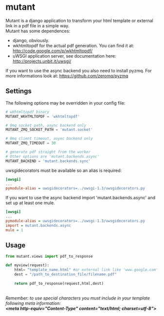 mutant
=============

Mutant is a django application to transform your html template or external link in a pdf file in a simple way.<br/>
Mutant has some dependences:<br/>
- django, obviously.
- wkhtmltopdf for the actual pdf generation. You can find it at: http://code.google.com/p/wkhtmltopdf/<br/>
- uWSGI application server, see documentation here: http://projects.unbit.it/uwsgi/<br/>

If you want to use the async backend you also need to install pyzmq. For more informations look at: https://github.com/zeromq/pyzmq<br/>

## Settings

The following options may be overridden in your config file:

``` py
# wkhtmltopdf binary
MUTANT_WKHTMLTOPDF = 'wkhtmltopdf'

# 0mq socket path, async backend only
MUTANT_ZMQ_SOCKET_PATH = 'mutant.socket'

# 0mq client timeout, async backend only
MUTANT_ZMQ_TIMEOUT = 30

# generate pdf straight from the worker
# Other options are 'mutant.backends.async'
MUTANT_BACKEND = 'mutant.backends.sync'

```

uwsgidecorators must be available so an alias is required:

``` ini
[uwsgi]
...
pymodule-alias = uwsgidecorators=../uwsgi-1.3/uwsgidecorators.py

```

If you want to use the async backend import 'mutant.backends.async' and set up at least one mule.

``` ini
[uwsgi]
...
pymodule-alias = uwsgidecorators=../uwsgi-1.3/uwsgidecorators.py
import = mutant.backends.async
mule = 1

```

## Usage


``` py
from mutant.views import pdf_to_response

def myview(request): 
    html= "template_name.html" #or external link like 'www.google.com'. In this case you have to set ext_url = True in pdf_to_response
    dest = "/path_to_destination_file/filename.pdf"
    
    return pdf_to_response(request,html,dest)

```

<br/>
<i>Remember: to use special characters you must include in your template following meta information:<br/>
<b>&lt;meta http-equiv="Content-Type" content="text/html; charset=utf-8"&gt;</b></i>
